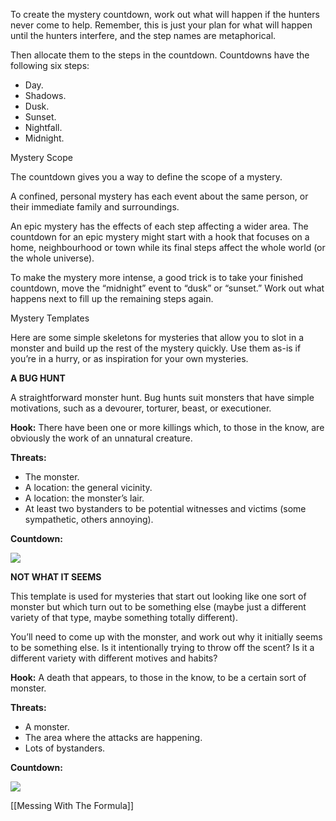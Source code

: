 
To create the mystery countdown, work out what will happen if the hunters never come to help. Remember, this is just your plan for what will happen until the hunters interfere, and the step names are metaphorical.

Then allocate them to the steps in the countdown. Countdowns have the following six steps:

- Day.
- Shadows.
- Dusk.
- Sunset.
- Nightfall.
- Midnight.

Mystery Scope

The countdown gives you a way to define the scope of a mystery.

A confined, personal mystery has each event about the same person, or their immediate family and surroundings.

An epic mystery has the effects of each step affecting a wider area. The countdown for an epic mystery might start with a hook that focuses on a home, neighbourhood or town while its final steps affect the whole world (or the whole universe).

To make the mystery more intense, a good trick is to take your finished countdown, move the “midnight” event to “dusk” or “sunset.” Work out what happens next to fill up the remaining steps again.

Mystery Templates

Here are some simple skeletons for mysteries that allow you to slot in a monster and build up the rest of the mystery quickly. Use them as-is if you’re in a hurry, or as inspiration for your own mysteries.

**A BUG HUNT**

A straightforward monster hunt. Bug hunts suit monsters that have simple motivations, such as a devourer, torturer, beast, or executioner.

**Hook:** There have been one or more killings which, to those in the know, are obviously the work of an unnatural creature.

**Threats:**

- The monster.
- A location: the general vicinity.
- A location: the monster’s lair.
- At least two bystanders to be potential witnesses and victims (some sympathetic, others annoying).

**Countdown:**

![](MotWIMG24.jpeg)

**NOT WHAT IT SEEMS**

This template is used for mysteries that start out looking like one sort of monster but which turn out to be something else (maybe just a different variety of that type, maybe something totally different).

You’ll need to come up with the monster, and work out why it initially seems to be something else. Is it intentionally trying to throw off the scent? Is it a different variety with different motives and habits?

**Hook:** A death that appears, to those in the know, to be a certain sort of monster.

**Threats:**

- A monster.
- The area where the attacks are happening.
- Lots of bystanders.

**Countdown:**

![](MotWIMG25.jpeg)

[[Messing With The Formula]]
